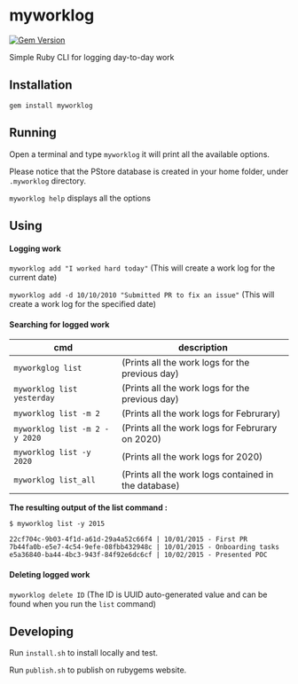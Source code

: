 # myworklog

[![Gem Version](https://img.shields.io/gem/v/myworklog?style=plastic)][gem]

[gem]: https://rubygems.org/gems/myworklog

Simple Ruby CLI for logging day-to-day work

Installation
------------

`gem install myworklog`

Running
-------

Open a terminal and type `myworklog` it will print all the available options.

Please notice that the PStore database is created in your home folder, under `.myworklog` directory.

`myworklog help` displays all the options

Using
-----

#### Logging work

`myworklog add "I worked hard today"` (This will create a work log for the current date)

`myworklog add -d 10/10/2010 "Submitted PR to fix an issue"` (This will create a work log for the specified date)

#### Searching for logged work

| cmd  | description   |
|------|---------------|
| `myworkglog list` | (Prints all the work logs for the previous day) |
| `myworklog list yesterday` | (Prints all the work logs for the previous day) |
| `myworklog list -m 2` | (Prints all the work logs for Februrary) |
| `myworklog list -m 2 -y 2020` | (Prints all the work logs for Februrary on 2020) |
| `myworklog list -y 2020` | (Prints all the work logs for 2020) |
| `myworklog list_all` | (Prints all the work logs contained in the database) |


**The resulting output of the list command :**

    $ myworklog list -y 2015

    22cf704c-9b03-4f1d-a61d-29a4a52c66f4 | 10/01/2015 - First PR
    7b44fa0b-e5e7-4c54-9efe-08fbb432948c | 10/01/2015 - Onboarding tasks
    e5a36840-ba44-4bc3-943f-84f92e6dc6cf | 10/02/2015 - Presented POC


#### Deleting logged work

`myworklog delete ID` (The ID is UUID auto-generated value and can be found when you run the `list` command)

Developing
----------

Run `install.sh` to install locally and test. 

Run `publish.sh` to publish on rubygems website.